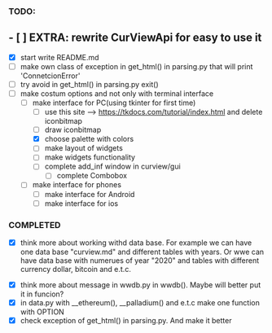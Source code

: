 ### TODO:
## - [ ] EXTRA: rewrite CurViewApi for easy to use it
- [x] start write README.md
- [ ] make own class of exception in get_html() in parsing.py that will print 'ConnetcionError'
- [ ] try avoid in get_html() in parsing.py exit()
- [ ] make costum options and not only with terminal interface
    - [ ] make interface for PC(using tkinter for first time)
        - [ ] use this site --> https://tkdocs.com/tutorial/index.html and delete iconbitmap
        - [ ] draw iconbitmap
        - [x] choose palette with colors
        - [ ] make layout of widgets
        - [ ] make widgets functionality
        - [ ] complete add_inf window in curview/gui
            - [ ] complete Combobox
    - [ ] make interface for phones
        - [ ] make interface for Android
        - [ ] make interface for ios

### COMPLETED
+ [x] think more about working withd data base. For example we can have one data base "curview.md"
  and different tables with years. Or wwe can have data base with numerues of year "2020"
  and tables with different currency dollar, bitcoin and e.t.c.
- [x] think more about message in wwdb.py in wwdb(). Maybe will better put it in funcion?
- [x] in data.py with __ethereum(), __palladium() and e.t.c make one function with OPTION
- [x] check exception of get_html() in parsing.py. And make it better
